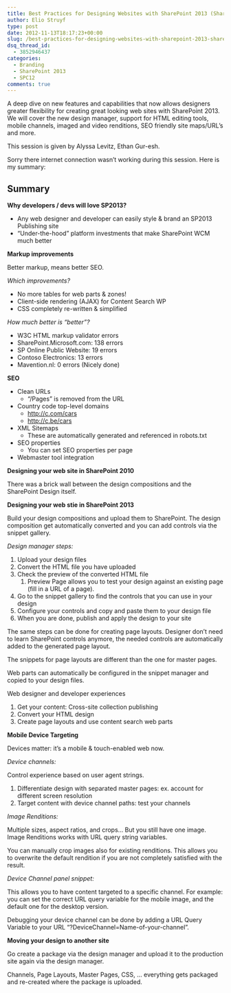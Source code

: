 ```yaml
---
title: Best Practices for Designing Websites with SharePoint 2013 (SharePoint Conference – SPC12)
author: Elio Struyf
type: post
date: 2012-11-13T18:17:23+00:00
slug: /best-practices-for-designing-websites-with-sharepoint-2013-sharepoint-conference-spc12-liveblog/
dsq_thread_id:
  - 3852946437
categories:
  - Branding
  - SharePoint 2013
  - SPC12
comments: true
---
```


A deep dive on new features and capabilities that now allows designers greater flexibility for creating great looking web sites with SharePoint 2013. We will cover the new design manager, support for HTML editing tools, mobile channels, imaged and video renditions, SEO friendly site maps/URL&#8217;s and more.

This session is given by Alyssa Levitz, Ethan Gur-esh.

Sorry there internet connection wasn&#8217;t working during this session. Here is my summary:

## Summary

**Why developers / devs will love SP2013?**

  * Any web designer and developer can easily style & brand an SP2013 Publishing site
  * &#8220;Under-the-hood&#8221; platform investments that make SharePoint WCM much better

**Markup improvements**
  
Better markup, means better SEO.

_Which improvements?_

  * No more tables for web parts & zones!
  * Client-side rendering (AJAX) for Content Search WP
  * CSS completely re-written & simplified

_How much better is &#8220;better&#8221;?_

  * W3C HTML markup validator errors
  * SharePoint.Microsoft.com: 138 errors
  * SP Online Public Website: 19 errors
  * Contoso Electronics: 13 errors
  * Mavention.nl: 0 errors (Nicely done)

**SEO**

  * Clean URLs 
      * &#8220;/Pages&#8221; is removed from the URL
  * Country code top-level domains 
      * http://c.com/cars
      * http://c.be/cars
  * XML Sitemaps 
      * These are automatically generated and referenced in robots.txt
  * SEO properties 
      * You can set SEO properties per page
  * Webmaster tool integration

**Designing your web site in SharePoint 2010**
  
There was a brick wall between the design compositions and the SharePoint Design itself.

**Designing your web stie in SharePoint 2013**
  
Build your design compositions and upload them to SharePoint. The design composition get automatically converted and you can add controls via the snippet gallery.

_Design manager steps:_

  1. Upload your design files
  2. Convert the HTML file you have uploaded
  3. Check the preview of the converted HTML file 
      1. Preview Page allows you to test your design against an existing page (fill in a URL of a page).
  4. Go to the snippet gallery to find the controls that you can use in your design
  5. Configure your controls and copy and paste them to your design file
  6. When you are done, publish and apply the design to your site

The same steps can be done for creating page layouts. Designer don&#8217;t need to learn SharePoint controls anymore, the needed controls are automatically added to the generated page layout.

The snippets for page layouts are different than the one for master pages.

Web parts can automatically be configured in the snippet manager and copied to your design files.

Web designer and developer experiences

  1. Get your content: Cross-site collection publishing
  2. Convert your HTML design
  3. Create page layouts and use content search web parts

**Mobile Device Targeting**
  
Devices matter: it&#8217;s a mobile & touch-enabled web now.

_Device channels:_
  
Control experience based on user agent strings.

  1. Differentiate design with separated master pages: ex. account for different screen resolution
  2. Target content with device channel paths: test your channels

_Image Renditions:_
  
Multiple sizes, aspect ratios, and crops… But you still have one image. Image Renditions works with URL query string variables.
  
You can manually crop images also for existing renditions. This allows you to overwrite the default rendition if you are not completely satisfied with the result.

_Device Channel panel snippet:_
  
This allows you to have content targeted to a specific channel. For example: you can set the correct URL query variable for the mobile image, and the default one for the desktop version.

Debugging your device channel can be done by adding a URL Query Variable to your URL &#8220;?DeviceChannel=Name-of-your-channel&#8221;.

**Moving your design to another site**
  
Go create a package via the design manager and upload it to the production site again via the design manager.
  
Channels, Page Layouts, Master Pages, CSS, … everything gets packaged and re-created where the package is uploaded.